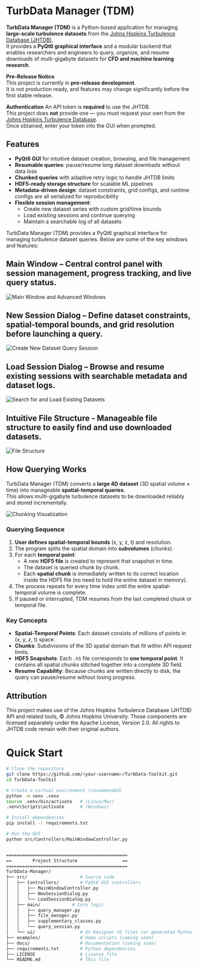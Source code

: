 
# TurbData Manager (TDM)

**TurbData Manager (TDM)** is a Python-based application for managing **large-scale turbulence datasets** from the [Johns Hopkins Turbulence Database (JHTDB)](http://turbulence.pha.jhu.edu/).  
It provides a **PyQt6 graphical interface** and a modular backend that enables researchers and engineers to query, organize, and resume downloads of multi-gigabyte datasets for **CFD and machine learning research**.


**Pre-Release Notice**  
This project is currently in **pre-release development**.  
It is not production ready, and features may change significantly before the first stable release.

**Authentication**
An API token is **required** to use the JHTDB.  
This project does **not** provide one — you must request your own from the [Johns Hopkins Turbulence Database](http://turbulence.pha.jhu.edu/).  
Once obtained, enter your token into the GUI when prompted.


## Features

- **PyQt6 GUI** for intuitive dataset creation, browsing, and file management
- **Resumable queries**: pause/resume long dataset downloads without data loss
- **Chunked queries** with adaptive retry logic to handle JHTDB limits
- **HDF5-ready storage structure** for scalable ML pipelines
- **Metadata-driven design**: dataset constraints, grid configs, and runtime configs are all serialized for reproducibility
- **Flexible session management**:
  - Create new dataset series with custom grid/time bounds
  - Load existing sessions and continue querying
  - Maintain a searchable log of all datasets


TurbData Manager (TDM) provides a PyQt6 graphical interface for managing turbulence dataset queries.
Below are some of the key windows and features:

## Main Window – Central control panel with session management, progress tracking, and live query status.
![Main Window and Advanced Windows](images/advanced_panels.PNG)

## New Session Dialog – Define dataset constraints, spatial-temporal bounds, and grid resolution before launching a query.
![Create New Dataset Query Session](images/create_new_dataset.PNG)


## Load Session Dialog – Browse and resume existing sessions with searchable metadata and dataset logs.
![Search for and Load Existing Datasets](images/open_session_window.PNG)


## Intuitive File Structure - Manageable file structure to easily find and use downloaded datasets.
![File Structure](images/snapshot_files.png)

 

## How Querying Works

TurbData Manager (TDM) converts a **large 4D dataset** (3D spatial volume × time) into manageable **spatial-temporal queries**.  
This allows multi-gigabyte turbulence datasets to be downloaded reliably and stored incrementally.  

![Chunking Visualization](images/ChunkingVisualization.JPG)

### Querying Sequence
1. **User defines spatial-temporal bounds** (x, y, z, t) and resolution.  
2. The program splits the spatial domain into **subvolumes** (chunks).  
3. For each **temporal point**:
   - A new **HDF5 file** is created to represent that snapshot in time.  
   - The dataset is queried chunk by chunk.  
   - Each **spatial chunk** is immediately written to its correct location inside the HDF5 file (no need to hold the entire dataset in memory).  
4. The process repeats for every time index until the entire spatial-temporal volume is complete.  
5. If paused or interrupted, TDM resumes from the last completed chunk or temporal file.  

### Key Concepts
- **Spatial-Temporal Points**: Each dataset consists of millions of points in (x, y, z, t) space.  
- **Chunks**: Subdivisions of the 3D spatial domain that fit within API request limits.  
- **HDF5 Snapshots**: Each `.h5` file corresponds to **one temporal point**. It contains all spatial chunks stitched together into a complete 3D field.  
- **Resume Capability**: Because chunks are written directly to disk, the query can pause/resume without losing progress.  



## Attribution
This project makes use of the Johns Hopkins Turbulence Database (JHTDB) 
API and related tools, © Johns Hopkins University. Those components are 
licensed separately under the Apache License, Version 2.0. All rights to 
JHTDB code remain with their original authors.




# Quick Start
```bash
# Clone the repository
git clone https://github.com/<your-username>/TurbData-Toolkit.git
cd TurbData-Toolkit

# Create a virtual environment (recommended)
python -m venv .venv
source .venv/bin/activate   # (Linux/Mac)
.venv\Scripts\activate      # (Windows)

# Install dependencies
pip install -r requirements.txt

# Run the GUI
python src/Controllers/MainWindowController.py


==============================================
==	      Project Structure                 ==
==============================================
TurbData-Manager/
├── src/                    # Source code
│   ├── Controllers/        # PyQt6 GUI controllers
│   │   ├── MainWindowController.py
│   │   ├── NewSessionDialog.py
│   │   └── LoadSessionDialog.py
│   ├── main/            # Core logic
│   │   ├── query_manager.py
│   │   ├── file_manager.py
│   │   ├── supplementary_classes.py
│   │   └── query_session.py
│   └── ui/                 # Qt Designer UI files (or generated Python)
├── examples/               # Demo scripts (coming soon)
├── docs/                   # Documentation (coming soon)
├── requirements.txt        # Python dependencies
├── LICENSE                 # License file
└── README.md               # This file
